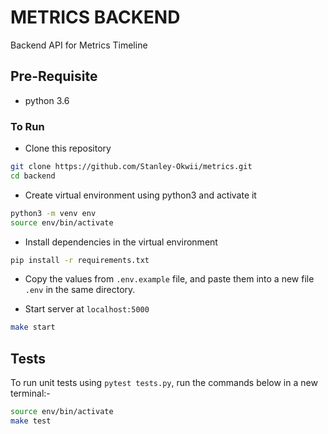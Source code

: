 # METRICS BACKEND

Backend API for Metrics Timeline

## Pre-Requisite
- python 3.6

### To Run

- Clone this repository
```bash
git clone https://github.com/Stanley-Okwii/metrics.git
cd backend
```
- Create virtual environment using python3 and activate it

```bash
python3 -m venv env
source env/bin/activate
```

- Install dependencies in the virtual environment

```bash
pip install -r requirements.txt
```

- Copy the values from `.env.example` file, and paste them into a new file `.env` in the same directory.

- Start server at `localhost:5000`

```bash
make start
```


## Tests

To run unit tests using `pytest tests.py`, run the commands below in a new terminal:-

```bash
source env/bin/activate
make test
```
